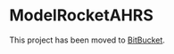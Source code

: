 ModelRocketAHRS
===============
This project has been moved to [BitBucket](https://bitbucket.org/Icosanol/modelrocketahrs).
